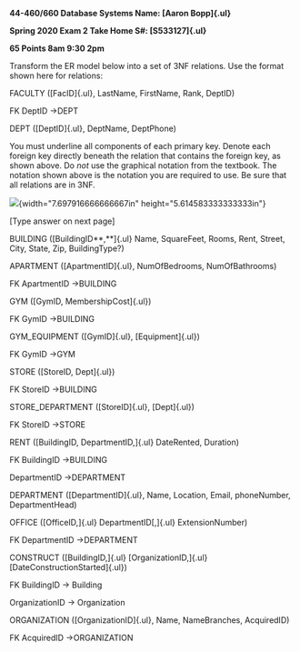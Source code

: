 **44-460/660 Database Systems Name: [Aaron Bopp]{.ul}**

**Spring 2020 Exam 2 Take Home S#: [S533127]{.ul}**

**65 Points 8am 9:30 2pm**

Transform the ER model below into a set of 3NF relations. Use the format shown here for relations:

FACULTY ([FacID]{.ul}, LastName, FirstName, Rank, DeptID)

FK DeptID -\>DEPT

DEPT ([DeptID]{.ul}, DeptName, DeptPhone)

You must underline all components of each primary key. Denote each foreign key directly beneath the relation that contains the foreign key, as shown above. Do *not* use the graphical notation from the textbook. The notation shown above is the notation you are required to use. Be sure that all relations are in 3NF.

![](media/image1.png){width="7.697916666666667in" height="5.614583333333333in"}

\[Type answer on next page\]

BUILDING ([BuildingID**,**]{.ul} Name, SquareFeet, Rooms, Rent, Street, City, State, Zip, BuildingType?)

APARTMENT ([ApartmentID]{.ul}, NumOfBedrooms, NumOfBathrooms)

FK ApartmentID -\>BUILDING

GYM ([GymID, MembershipCost]{.ul})

FK GymID -\>BUILDING

GYM_EQUIPMENT ([GymID]{.ul}, [Equipment]{.ul})

FK GymID -\>GYM

STORE ([StoreID, Dept]{.ul})

FK StoreID -\>BUILDING

STORE_DEPARTMENT ([StoreID]{.ul}, [Dept]{.ul})

FK StoreID -\>STORE

RENT ([BuildingID, DepartmentID,]{.ul} DateRented, Duration)

FK BuildingID -\>BUILDING

DepartmentID -\>DEPARTMENT

DEPARTMENT ([DepartmentID]{.ul}, Name, Location, Email, phoneNumber, DepartmentHead)

OFFICE ([OfficeID,]{.ul} DepartmentID[,]{.ul} ExtensionNumber)

FK DepartmentID -\>DEPARTMENT

CONSTRUCT ([BuildingID,]{.ul} [OrganizationID,]{.ul} [DateConstructionStarted]{.ul})

FK BuildingID -\> Building

OrganizationID -\> Organization

ORGANIZATION ([OrganizationID]{.ul}, Name, NameBranches, AcquiredID)

FK AcquiredID -\>ORGANIZATION
